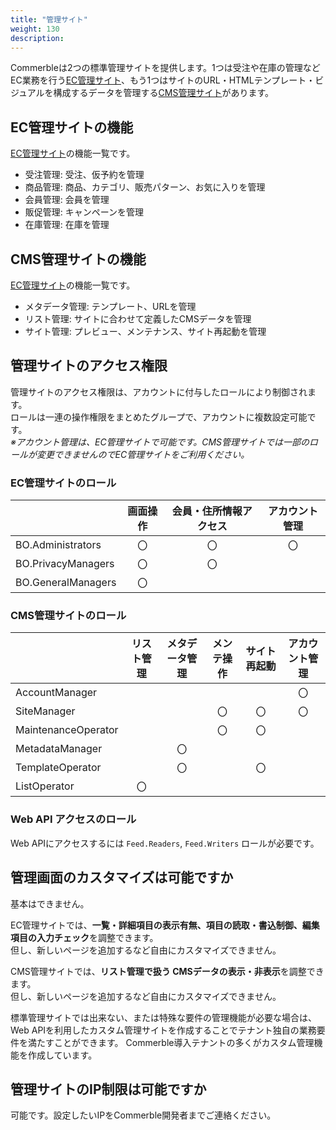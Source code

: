 ```yaml
---
title: "管理サイト"
weight: 130
description: 
---
```


Commerbleは2つの標準管理サイトを提供します。1つは受注や在庫の管理などEC業務を行う[EC管理サイト](ec)、もう1つはサイトのURL・HTMLテンプレート・ビジュアルを構成するデータを管理する[CMS管理サイト](cms)があります。

## EC管理サイトの機能
[EC管理サイト](ec)の機能一覧です。

- 受注管理: 受注、仮予約を管理
- 商品管理: 商品、カテゴリ、販売パターン、お気に入りを管理
- 会員管理: 会員を管理
- 販促管理: キャンペーンを管理
- 在庫管理: 在庫を管理

## CMS管理サイトの機能
[EC管理サイト](cms)の機能一覧です。

- メタデータ管理: テンプレート、URLを管理
- リスト管理: サイトに合わせて定義したCMSデータを管理
- サイト管理: プレビュー、メンテナンス、サイト再起動を管理

## 管理サイトのアクセス権限
管理サイトのアクセス権限は、アカウントに付与したロールにより制御されます。  
ロールは一連の操作権限をまとめたグループで、アカウントに複数設定可能です。  
*※アカウント管理は、EC管理サイトで可能です。CMS管理サイトでは一部のロールが変更できませんのでEC管理サイトをご利用ください。*

### EC管理サイトのロール
|                    | 画面操作 | 会員・住所情報アクセス | アカウント管理 |
|--------------------|:--------:|:----------------------:|:--------------:|
| BO.Administrators  |    〇    |           〇           |       〇       |
| BO.PrivacyManagers |    〇    |           〇           |                |
| BO.GeneralManagers |    〇    |                        |                |

### CMS管理サイトのロール
|                     | リスト管理 | メタデータ管理 | メンテ操作 | サイト再起動 | アカウント管理 |
|---------------------|:----------:|:--------------:|:----------:|:------------:|:--------------:|
| AccountManager      |            |                |            |              |       〇       |
| SiteManager         |            |                |     〇     |      〇      |       〇       |
| MaintenanceOperator |            |                |     〇     |      〇      |                |
| MetadataManager     |            |       〇       |            |              |                |
| TemplateOperator    |            |       〇       |            |      〇      |                |
| ListOperator        |     〇     |                |            |              |                |

### Web API アクセスのロール
Web APIにアクセスするには `Feed.Readers`, `Feed.Writers` ロールが必要です。

## 管理画面のカスタマイズは可能ですか
基本はできません。  

EC管理サイトでは、**一覧・詳細項目の表示有無、項目の読取・書込制御、編集項目の入力チェック**を調整できます。  
但し、新しいページを追加するなど自由にカスタマイズできません。

CMS管理サイトでは、**リスト管理で扱う CMSデータの表示・非表示**を調整できます。  
但し、新しいページを追加するなど自由にカスタマイズできません。

標準管理サイトでは出来ない、または特殊な要件の管理機能が必要な場合は、
Web APIを利用したカスタム管理サイトを作成することでテナント独自の業務要件を満たすことができます。
Commerble導入テナントの多くがカスタム管理機能を作成しています。

## 管理サイトのIP制限は可能ですか
可能です。設定したいIPをCommerble開発者までご連絡ください。
